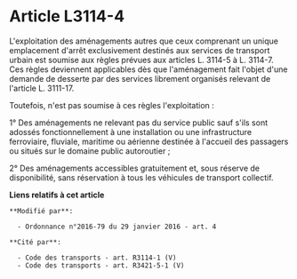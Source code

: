 # Article L3114-4

L'exploitation des aménagements autres que ceux comprenant un unique emplacement d'arrêt exclusivement destinés aux services
de transport urbain est soumise aux règles prévues aux articles L. 3114-5 à L. 3114-7. Ces règles deviennent applicables dès
que l'aménagement fait l'objet d'une demande de desserte par des services librement organisés relevant de l'article L.
3111-17. 

Toutefois, n'est pas soumise à ces règles l'exploitation : 

1° Des aménagements ne relevant pas du service public sauf s'ils sont adossés fonctionnellement à une installation ou une
infrastructure ferroviaire, fluviale, maritime ou aérienne destinée à l'accueil des passagers ou situés sur le domaine public
autoroutier ; 

2° Des aménagements accessibles gratuitement et, sous réserve de disponibilité, sans réservation à tous les véhicules de
transport collectif.

**Liens relatifs à cet article**

	**Modifié par**:

	  - Ordonnance n°2016-79 du 29 janvier 2016 - art. 4

	**Cité par**:

	  - Code des transports - art. R3114-1 (V)
	  - Code des transports - art. R3421-5-1 (V)
